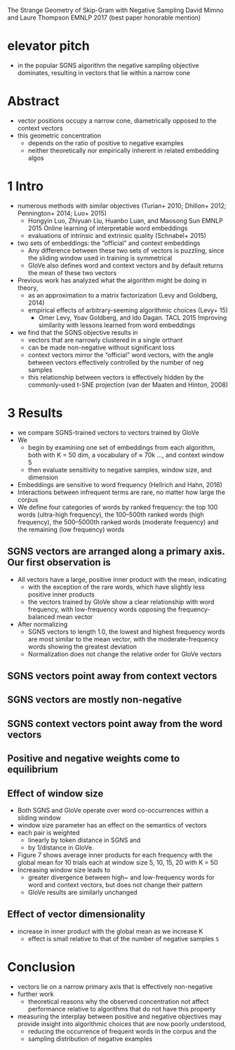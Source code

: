 The Strange Geometry of Skip-Gram with Negative Sampling
David Mimno and Laure Thompson
EMNLP 2017 (best paper honorable mention)

# elevator pitch

* in the popular SGNS algorithm the negative sampling objective dominates,
  resulting in vectors that lie within a narrow cone

# Abstract

* vector positions occupy a narrow cone,
  diametrically opposed to the context vectors
* this geometric concentration
  * depends on the ratio of positive to negative examples
  * neither theoretically nor empirically inherent in related embedding algos

# 1 Intro

* numerous methods with similar objectives
  (Turian+ 2010; Dhillon+ 2012; Pennington+ 2014; Luo+ 2015)
  * Hongyin Luo, Zhiyuan Liu, Huanbo Luan, and Maosong Sun
    EMNLP 2015
    Online learning of interpretable word embeddings
  * evaluations of intrinsic and extrinsic quality (Schnabel+ 2015)
* two sets of embeddings: the “official” and context embeddings
  * Any difference between these two sets of vectors is puzzling,
    since the sliding window used in training is symmetrical
  * GloVe also defines word and context vectors and
    by default returns the mean of these two vectors
* Previous work has analyzed what the algorithm might be doing in theory,
  * as an approximation to a matrix factorization (Levy and Goldberg, 2014)
  * empirical effects of arbitrary-seeming algorithmic choices (Levy+ 15)
    * Omer Levy, Yoav Goldberg, and Ido Dagan. TACL 2015
      Improving similarity with lessons learned from word embeddings
* we find that the SGNS objective results in
  * vectors that are narrowly clustered in a single orthant
  * can be made non-negative without significant loss
  * context vectors mirror the “official” word vectors, with the
    angle between vectors effectively controlled by the number of neg samples
  * this relationship between vectors is effectively hidden by the
    commonly-used t-SNE projection (van der Maaten and Hinton, 2008)

# 3 Results

* we compare SGNS-trained vectors to vectors trained by GloVe
* We
  * begin by examining one set of embeddings from each algorithm,
    both with K = 50 dim, a vocabulary of ≈ 70k ..., and context window 5
  * then evaluate sensitivity to negative samples, window size, and dimension
* Embeddings are sensitive to word frequency (Hellrich and Hahn, 2016)
* Interactions between infrequent terms are rare,
  no matter how large the corpus
* We define four categories of words by ranked frequency: the
  top 100 words (ultra-high frequency), the
  100–500th ranked words (high frequency),
  the 500–5000th ranked words (moderate frequency) and the
  remaining (low frequency) words

## SGNS vectors are arranged along a primary axis. Our first observation is

* All vectors have a large, positive inner product with the mean, indicating
  * with the exception of the rare words,
    which have slightly less positive inner products
  * the vectors trained by GloVe show a clear relationship with word frequency,
    with low-frequency words opposing the frequency-balanced mean vector
* After normalizing
  * SGNS vectors to length 1.0,
    the lowest and highest frequency words are most similar to the mean vector,
    with the moderate-frequency words showing the greatest deviation
  * Normalization does not change the relative order for GloVe vectors

## SGNS vectors point away from context vectors

## SGNS vectors are mostly non-negative

## SGNS context vectors point away from the word vectors

## Positive and negative weights come to equilibrium

## Effect of window size

* Both SGNS and GloVe operate over word co-occurrences within a sliding window
* window size parameter has an effect on the semantics of vectors
* each pair is weighted
  * linearly by token distance in SGNS and
  * by 1/distance in GloVe. 
* Figure 7 shows average inner products for each frequency with the global mean
  for 10 trials each at window size 5, 10, 15, 20 with K = 50
* Increasing window size leads to
  * greater divergence between high~ and low-frequency words for word and
    context vectors, but does not change their pattern
  * GloVe results are similarly unchanged

## Effect of vector dimensionality

* increase in inner product with the global mean as we increase K
  * effect is small relative to that of the number of negative samples `S`

# Conclusion

* vectors lie on a narrow primary axis that is effectively non-negative
* further work
  * theoretical reasons why the observed concentration not affect
    performance relative to algorithms that do not have this property
* measuring the interplay between positive and negative objectives
  may provide insight into algorithmic choices that are now poorly understood,
  * reducing the occurrence of frequent words in the corpus and the
  * sampling distribution of negative examples
